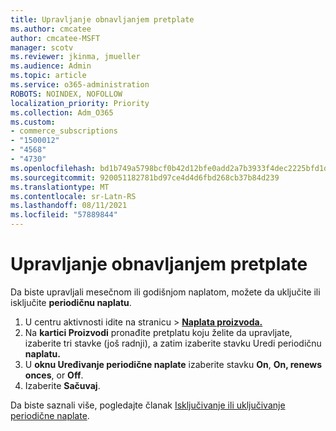 ```yaml
---
title: Upravljanje obnavljanjem pretplate
ms.author: cmcatee
author: cmcatee-MSFT
manager: scotv
ms.reviewer: jkinma, jmueller
ms.audience: Admin
ms.topic: article
ms.service: o365-administration
ROBOTS: NOINDEX, NOFOLLOW
localization_priority: Priority
ms.collection: Adm_O365
ms.custom:
- commerce_subscriptions
- "1500012"
- "4568"
- "4730"
ms.openlocfilehash: bd1b749a5798bcf0b42d12bfe0add2a7b3933f4dec2225bfd1d030a29f3edb0a
ms.sourcegitcommit: 920051182781bd97ce4d4d6fbd268cb37b84d239
ms.translationtype: MT
ms.contentlocale: sr-Latn-RS
ms.lasthandoff: 08/11/2021
ms.locfileid: "57889844"
---
```

# <a name="manage-subscription-renewal"></a>Upravljanje obnavljanjem pretplate

Da biste upravljali mesečnom ili godišnjom naplatom, možete da uključite ili isključite **periodičnu naplatu**.

1. U centru aktivnosti idite na stranicu  >  **[Naplata proizvoda.](https://go.microsoft.com/fwlink/p/?linkid=842054)**
2. Na **kartici Proizvodi** pronađite pretplatu koju želite da upravljate, izaberite tri stavke (još radnji), a zatim izaberite stavku Uredi periodičnu **naplatu.**
3. U **oknu Uređivanje periodične naplate** izaberite stavku **On**, **On, renews onces**, or **Off**.
4. Izaberite **Sačuvaj**.

Da biste saznali više, pogledajte članak [Isključivanje ili uključivanje periodične naplate](https://docs.microsoft.com/microsoft-365/commerce/subscriptions/renew-your-subscription#turn-recurring-billing-off-or-on).

